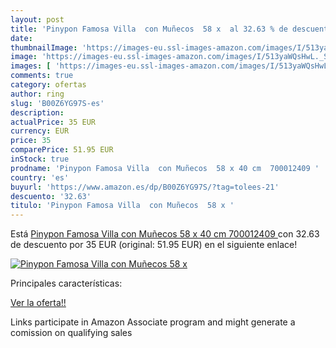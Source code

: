 ```yaml
---
layout: post
title: 'Pinypon Famosa Villa  con Muñecos  58 x  al 32.63 % de descuento'
date: 
thumbnailImage: 'https://images-eu.ssl-images-amazon.com/images/I/513yaWQsHwL._SL200_.jpg'
image: 'https://images-eu.ssl-images-amazon.com/images/I/513yaWQsHwL._SL200_.jpg'
images: [ 'https://images-eu.ssl-images-amazon.com/images/I/513yaWQsHwL._SL200_.jpg' ]
comments: true
category: ofertas
author: ring
slug: 'B00Z6YG97S-es'
description:
actualPrice: 35 EUR
currency: EUR
price: 35
comparePrice: 51.95 EUR
inStock: true
prodname: 'Pinypon Famosa Villa  con Muñecos  58 x 40 cm  700012409 '
country: 'es'
buyurl: 'https://www.amazon.es/dp/B00Z6YG97S/?tag=tolees-21'
descuento: '32.63'
titulo: 'Pinypon Famosa Villa  con Muñecos  58 x '
---
```


Está [Pinypon Famosa Villa  con Muñecos  58 x 40 cm  700012409 ](https://www.amazon.es/dp/B00Z6YG97S/?tag=tolees-21) con 32.63 de descuento por 35 EUR (original: 51.95 EUR) en el siguiente enlace!

[![Pinypon Famosa Villa  con Muñecos  58 x ](https://images-eu.ssl-images-amazon.com/images/I/513yaWQsHwL._SL200_.jpg)](https://www.amazon.es/dp/B00Z6YG97S/?tag=tolees-21)

Principales características:


[Ver la oferta!!](https://www.amazon.es/dp/B00Z6YG97S/?tag=tolees-21)

Links participate in Amazon Associate program and might generate a comission on qualifying sales


